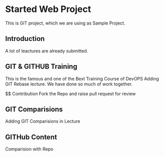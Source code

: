 # Started Web Project
This is GIT project, which we are using as Sample Project.

## Introduction
A lot of leactures are already submitted.

## GIT & GITHUB Training
This is the famous and one of the Bext Training Course of DevOPS
Adding GIT Rebase lecture. 
We have done so much of work together.

$$ Contribution
Fork the Repo and raise pull request for review

## GIT Comparisions
Adding GIT Comparisions in Lecture

## GITHub Content
Comparision with Repo
